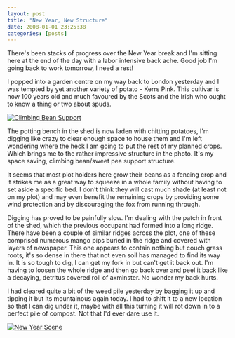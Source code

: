 ```yaml
---
layout: post
title: "New Year, New Structure"
date: 2008-01-01 23:25:38
categories: [posts]
---
```


There's been stacks of progress over the New Year break and I'm sitting here at the end of the day with a labor intensive back ache. Good job I'm going back to work tomorrow, I need a rest!

I popped into a garden centre on my way back to London yesterday and I was tempted by yet another variety of potato - Kerrs Pink. This cultivar is now 100 years old and much favoured by the Scots and the Irish who ought to know a thing or two about spuds.

[![Climbing Bean Support](http://farm3.static.flickr.com/2128/2155171280_b736dd90a0_m.jpg)](http://www.flickr.com/photos/warriorwomen/2155171280/)

The potting bench in the shed is now laden with chitting potatoes, I'm digging like crazy to clear enough space to house them and I'm left wondering where the heck I am going to put the rest of my planned crops. Which brings me to the rather impressive structure in the photo. It's my space saving, climbing bean/sweet pea support structure.

It seems that most plot holders here grow their beans as a fencing crop and it strikes me as a great way to squeeze in a whole family without having to set aside a specific bed. I don't think they will cast much shade (at least not on my plot) and may even benefit the remaining crops by providing some wind protection and by discouraging the fox from running through.

Digging has proved to be painfully slow. I'm dealing with the patch in front of the shed, which the previous occupant had formed into a long ridge. There have been a couple of similar ridges across the plot, one of these comprised numerous mango pips buried in the ridge and covered with layers of newspaper. This one appears to contain nothing but couch grass roots, it's so dense in there that not even soil has managed to find its way in. It is so tough to dig, I can get my fork in but can't get it back out. I'm having to loosen the whole ridge and then go back over and peel it back like a decaying, detritus covered roll of axminster. No wonder my back hurts.

I had cleared quite a bit of the weed pile yesterday by bagging it up and tipping it but its mountainous again today. I had to shift it to a new location so that I can dig under it, maybe with all this turning it will rot down in to a perfect pile of compost. Not that I'd ever dare use it.

[![New Year Scene](http://farm3.static.flickr.com/2231/2154371015_13e2c9c855.jpg)](http://www.flickr.com/photos/warriorwomen/2154371015/)
